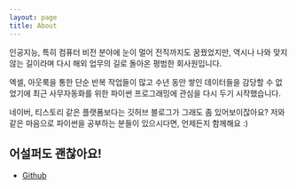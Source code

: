 ```yaml
---
layout: page
title: About
---
```


<p class="message">
인공지능, 특히 컴퓨터 비전 분야에 눈이 멀어 전직까지도 꿈꿨었지만, 역시나 나와 맞지 않는 길이라며 다시 해외 업무의 길로 돌아온 평범한 회사원입니다.
</p>

엑셀, 아웃룩을 통한 단순 반복 작업들이 많고 수년 동안 쌓인 데이터들을 감당할 수 없었기에 최근 사무자동화를 위한 파이썬 프로그래밍에 관심을 다시 두기 시작했습니다.

네이버, 티스토리 같은 플랫폼보다는 깃허브 블로그가 그래도 좀 있어보이잖아요? 저와 같은 마음으로 파이썬을 공부하는 분들이 있으시다면, 언제든지 함께해요 :)

## 어설퍼도 괜찮아요!

- [Github](https://github.com/z0-with-python)


